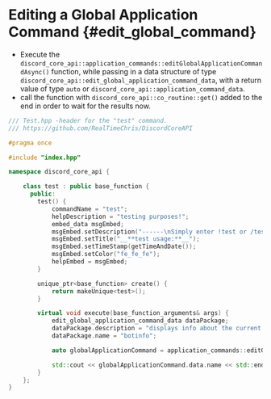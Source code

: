Editing a Global Application Command {#edit_global_command}
============
- Execute the `discord_core_api::application_commands::editGlobalApplicationCommandAsync()` function, while passing in a data structure of type `discord_core_api::edit_global_application_command_data`, with a return value of type `auto` or `discord_core_api::application_command_data`.
- call the function with `discord_core_api::co_routine::get()` added to the end in order to wait for the results now.

```cpp
/// Test.hpp -header for the "test" command.
/// https://github.com/RealTimeChris/DiscordCoreAPI

#pragma once

#include "index.hpp"

namespace discord_core_api {

	class test : public base_function {
	  public:
		test() {
			commandName = "test";
			helpDescription = "testing purposes!";
			embed_data msgEmbed;
			msgEmbed.setDescription("------\nSimply enter !test or /test!\n------");
			msgEmbed.setTitle("__**test usage:**__");
			msgEmbed.setTimeStamp(getTimeAndDate());
			msgEmbed.setColor("fe_fe_fe");
			helpEmbed = msgEmbed;
		}

		unique_ptr<base_function> create() {
			return makeUnique<test>();
		}

		virtual void execute(base_function_arguments& args) {
			edit_global_application_command_data dataPackage;
			dataPackage.description = "displays info about the current bot.";
			dataPackage.name = "botinfo";

			auto globalApplicationCommand = application_commands::editGlobalApplicationCommandAsync(const dataPackage).get();

			std::cout << globalApplicationCommand.data.name << std::endl;
		}
	};
}

```
